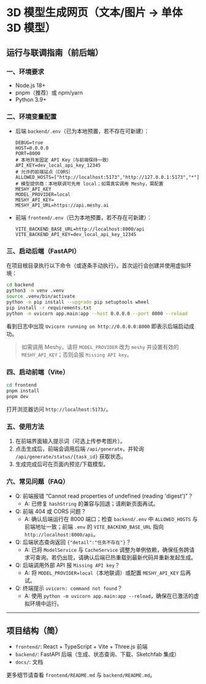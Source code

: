 # 3D 模型生成网页（文本/图片 → 单体 3D 模型）

## 运行与联调指南（前后端）

### 一、环境要求
- Node.js 18+
- pnpm（推荐）或 npm/yarn
- Python 3.9+

### 二、环境变量配置

- 后端 `backend/.env`（已为本地预置，若不存在可新建）：
  ```env
  DEBUG=true
  HOST=0.0.0.0
  PORT=8000
  # 本地开发固定 API Key（与前端保持一致）
  API_KEY=dev_local_api_key_12345
  # 允许的前端站点（CORS）
  ALLOWED_HOSTS=["http://localhost:5173","http://127.0.0.1:5173","*"]
  # 模型提供商：本地联调可先用 local；如需真实调用 Meshy，需配置 MESHY_API_KEY
  MODEL_PROVIDER=local
  MESHY_API_KEY=
  MESHY_API_URL=https://api.meshy.ai
  ```

- 前端 `frontend/.env`（已为本地预置，若不存在可新建）：
  ```env
  VITE_BACKEND_BASE_URL=http://localhost:8000/api
  VITE_BACKEND_API_KEY=dev_local_api_key_12345
  ```

### 三、启动后端（FastAPI）

在项目根目录执行以下命令（或逐条手动执行）。首次运行会创建并使用虚拟环境：
```bash
cd backend
python3 -m venv .venv
source .venv/bin/activate
python -m pip install --upgrade pip setuptools wheel
pip install -r requirements.txt
python -m uvicorn app.main:app --host 0.0.0.0 --port 8000 --reload
```
看到日志中出现 `Uvicorn running on http://0.0.0.0:8000` 即表示后端启动成功。

> 如需调用 Meshy，请将 `MODEL_PROVIDER` 改为 `meshy` 并设置有效的 `MESHY_API_KEY`；否则会报 `Missing API key`。

### 四、启动前端（Vite）

```bash
cd frontend
pnpm install
pnpm dev
```
打开浏览器访问 `http://localhost:5173/`。

### 五、使用方法
1. 在前端界面输入提示词（可选上传参考图片）。
2. 点击生成后，前端会调用后端 `/api/generate`，并轮询 `/api/generate/status/{task_id}` 获取状态。
3. 生成完成后可在页面内预览/下载模型。

### 六、常见问题（FAQ）
- Q: 前端报错 “Cannot read properties of undefined (reading 'digest')”？
  - A: 已修复 `hashString` 的兼容与回退；请刷新页面再试。
- Q: 前端 404 或 CORS 问题？
  - A: 确认后端运行在 8000 端口；检查 `backend/.env` 中 `ALLOWED_HOSTS` 与前端地址一致；前端 `.env` 的 `VITE_BACKEND_BASE_URL` 指向 `http://localhost:8000/api`。
- Q: 后端状态查询返回 `{"detail":"任务不存在"}`？
  - A: 已将 `ModelService` 与 `CacheService` 调整为单例依赖，确保任务跨请求可查询。若仍出现，请确认后端已热重载到最新代码并重新发起生成。
- Q: 后端调用外部 API 报 `Missing API key`？
  - A: 将 `MODEL_PROVIDER=local`（本地联调）或配置 `MESHY_API_KEY` 后再试。
- Q: 终端提示 `uvicorn: command not found`？
  - A: 使用 `python -m uvicorn app.main:app --reload`，确保在已激活的虚拟环境中运行。

---

## 项目结构（简）

- `frontend/`: React + TypeScript + Vite + Three.js 前端
- `backend/`: FastAPI 后端（生成、状态查询、下载、Sketchfab 集成）
- `docs/`: 文档

更多细节请查看 `frontend/README.md` 与 `backend/README.md`。
